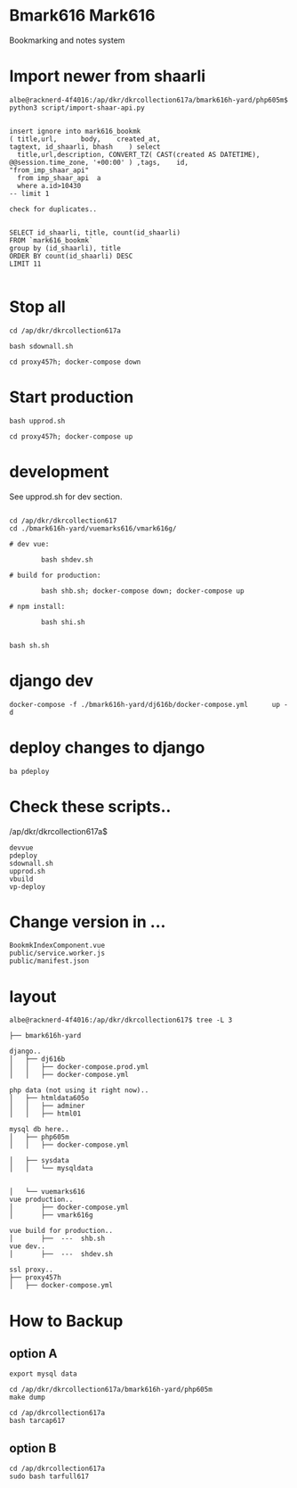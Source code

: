 
# Bmark616 Mark616

Bookmarking and notes system



# Import newer from shaarli

```
albe@racknerd-4f4016:/ap/dkr/dkrcollection617a/bmark616h-yard/php605m$    python3 script/import-shaar-api.py


insert ignore into mark616_bookmk 
( title,url,      body,    created_at,                                                         tagtext, id_shaarli, bhash    ) select
  title,url,description, CONVERT_TZ( CAST(created AS DATETIME), @@session.time_zone, '+00:00' ) ,tags,    id,      "from_imp_shaar_api" 
  from imp_shaar_api  a
  where a.id>10430
-- limit 1

check for duplicates..


SELECT id_shaarli, title, count(id_shaarli)
FROM `mark616_bookmk`
group by (id_shaarli), title
ORDER BY count(id_shaarli) DESC
LIMIT 11


```



# Stop all

```
cd /ap/dkr/dkrcollection617a

bash sdownall.sh

cd proxy457h; docker-compose down

```

# Start production

```
bash upprod.sh

cd proxy457h; docker-compose up

```

# development

See upprod.sh for dev section.

```

cd /ap/dkr/dkrcollection617
cd ./bmark616h-yard/vuemarks616/vmark616g/

# dev vue:

        bash shdev.sh

# build for production:

        bash shb.sh; docker-compose down; docker-compose up

# npm install:

        bash shi.sh


bash sh.sh
```


# django dev

```
docker-compose -f ./bmark616h-yard/dj616b/docker-compose.yml      up -d 
```

# deploy changes to django

```
ba pdeploy

```



# Check these scripts..


/ap/dkr/dkrcollection617a$


```
devvue
pdeploy
sdownall.sh
upprod.sh
vbuild
vp-deploy
```



# Change version in ...

```
BookmkIndexComponent.vue
public/service.worker.js
public/manifest.json
```


# layout

```
albe@racknerd-4f4016:/ap/dkr/dkrcollection617$ tree -L 3

├── bmark616h-yard

django..
│   ├── dj616b
│   │   ├── docker-compose.prod.yml
│   │   ├── docker-compose.yml

php data (not using it right now)..
│   ├── htmldata605o
│   │   ├── adminer
│   │   ├── html01

mysql db here..
│   ├── php605m
│   │   ├── docker-compose.yml

│   ├── sysdata
│   │   └── mysqldata


│   └── vuemarks616
vue production..
│       ├── docker-compose.yml
│       ├── vmark616g

vue build for production..
│       ├──  ---  shb.sh
vue dev..
│       ├──  ---  shdev.sh

ssl proxy..
├── proxy457h
│   ├── docker-compose.yml

```



# How to Backup

## option A

```
export mysql data

cd /ap/dkr/dkrcollection617a/bmark616h-yard/php605m
make dump

cd /ap/dkrcollection617a
bash tarcap617
```

## option B

```
cd /ap/dkrcollection617a
sudo bash tarfull617
```

